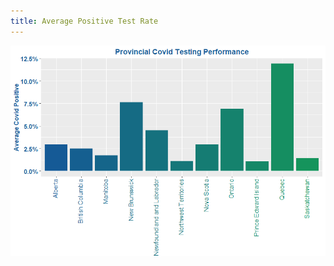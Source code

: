 ```yaml
---
title: Average Positive Test Rate
---
```






![Image](https://github.com/acarmichael20/Canada-Covid-Testing/blob/master/HitRate.png)
